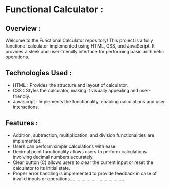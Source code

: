 # Functional Calculator :

## Overview :
Welcome to the Functional Calculator repository! This project is a fully functional calculator implemented using HTML, CSS, and JavaScript. It provides a sleek and user-friendly interface for performing basic arithmetic operations.

## Technologies Used :
- HTML : Provides the structure and layout of calculator.
- CSS : Styles the calculator, making it visually appealing and user-friendly.
- Javascript : Implements the functionality, enabling calculations and user interactions.

## Features :
- Addition, subtraction, multiplication, and division functionalities are implemented.
- Users can perform simple calculations with ease.
- Decimal point functionality allows users to perform calculations involving decimal numbers accurately.
- Clear button (C) allows users to clear the current input or reset the calculator to its initial state.
- Proper error handling is implemented to provide feedback in case of invalid inputs or operations...........................................
